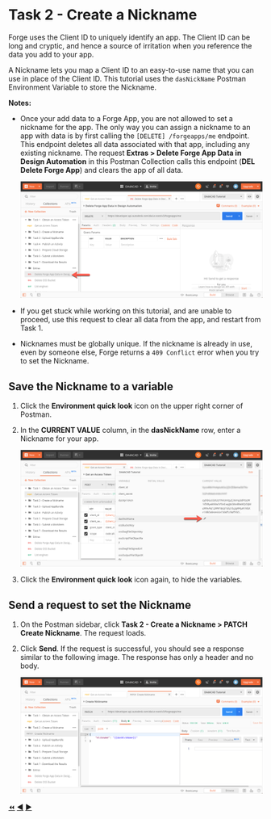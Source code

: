 # Task 2 - Create a Nickname

Forge uses the Client ID to uniquely identify an app. The Client ID can be long and cryptic, and hence a source of irritation when you reference the data you add to your app.

A Nickname lets you map a Client ID to an easy-to-use name that you can use in place of the Client ID. This tutorial uses the `dasNickName` Postman Environment Variable to store the Nickname. 

**Notes:**

- Once your add data to a Forge App, you are not allowed to set a nickname for the app. The only way you can assign a nickname to an app with data is by first calling the `[DELETE] /forgeapps/me` endpoint. This endpoint deletes all data associated with that app, including any existing nickname. The request **Extras > Delete Forge App Data in Design Automation** in this Postman Collection calls this endpoint (**DEL Delete Forge App**) and clears the app of all data.

    ![Delete Forge App Data](../images/task2-delete_forge_app.png "Delete Forge App")

- If you get stuck while working on this tutorial, and are unable to proceed, use this request to clear all data from the app, and restart from Task 1.


- Nicknames must be globally unique.  If the nickname is already in use, even by someone else, Forge returns a `409 Conflict` error when you try to set the Nickname.

## Save the Nickname to a variable

1. Click the **Environment quick look** icon on the upper right corner of Postman. 

2. In the **CURRENT VALUE** column, in the **dasNickName** row, enter a Nickname for your app.

   ![Nickname Variable](../images/task2-environment_variables_grid.png "Nickname Variable")


3. Click the **Environment quick look** icon again, to hide the variables.

## Send a request to set the Nickname

1. On the Postman sidebar, click **Task 2 - Create a Nickname > PATCH Create Nickname**. The request loads.

2. Click **Send**. If the request is successful, you should see a response similar to the following image. The response has only a header and no body.

    ![Successful nickname](../images/task2-successfull.png "Successful Nickname") 

[:rewind:](../readme.md "readme.md") [:arrow_backward:](task-1.md "Previous task") [:arrow_forward:](task-3.md "Next task")
